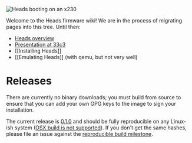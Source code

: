 ![Heads booting on an x230](https://farm6.static.flickr.com/5574/30450989320_f6504cb662.jpg)

Welcome to the Heads firmware wiki! We are in the process of migrating pages into this tree.  Until then:

* [Heads overview](https://trmm.net/Heads)
* [Presentation at 33c3](https://trmm.net/Heads_33c3)
* [[Installing Heads]]
* [[Emulating Heads]] (with qemu, but not very well)

Releases
===
There are currently no binary downloads; you must build from source to ensure that you can add your own GPG keys to the image to sign your installation.

The current release is [0.1.0](https://github.com/osresearch/heads/releases/tag/v0.1.0) and should be fully reproducible on any Linux-ish system ([OSX build is not supported](https://github.com/osresearch/heads/issues/96)).  If you don't get the same hashes, please file an issue against the [reproducible build milestone](https://github.com/osresearch/heads/milestone/1).

